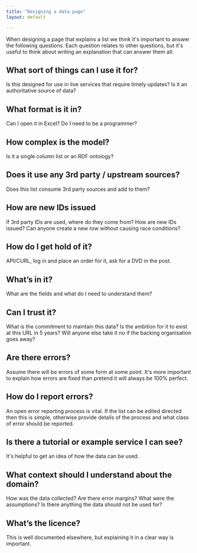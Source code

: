```yaml
---
title: "Designing a data page"
layout: default

---
```



When designing a page that explains a list we think it's important to answer the following questions. Each question relates to other questions, but it's useful to think about writing an explanation that can answer them all:

## What sort of things can I use it for?

Is this designed for use in live services that require timely updates? Is it an authoritative source of data?

## What format is it in?

Can I open it in Excel? Do I need to be a programmer?

## How complex is the model?

Is it a single column list or an RDF ontology?


## Does it use any 3rd party / upstream sources?

Does this list consume 3rd party sources and add to them?

## How are new IDs issued

If 3rd party IDs are used, where do they come from? How are new IDs issued? Can anyone create a new row without causing race conditions?

## How do I get hold of it?

API/CURL, log in and place an order for it, ask for a DVD in the post.

## What’s in it?

What are the fields and what do I need to understand them?

## Can I trust it?

What is the commitment to maintain this data? Is the ambition for it to exist at this URL in 5 years? Will anyone else take it no if the backing organisation goes away?

## Are there errors?

Assume there will be errors of some form at some point. It's more important to explain how errors are fixed than pretend it will always be 100% perfect.

## How do I report errors?

An open error reporting process is vital. If the list can be edited directed then this is simple, otherwise provide details of the process and what class of error should be reported.

## Is there a tutorial or example service I can see?

It's helpful to get an idea of how the data can be used.

## What context should I understand about the domain?

How was the data collected? Are there error margins? What were the assumptions? Is there anything the data should not be used for?

## What’s the licence?

This is well documented elsewhere, but explaining it in a clear way is important.

